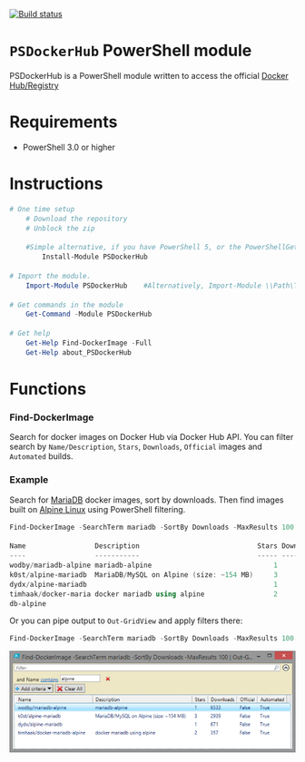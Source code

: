 [![Build status](https://ci.appveyor.com/api/projects/status/ga9uuklbvdexw8re?svg=true)](https://ci.appveyor.com/project/beatcracker/psdockerhub)


# `PSDockerHub` PowerShell module

PSDockerHub is a PowerShell module written to access the official [Docker Hub/Registry](https://hub.docker.com)


# Requirements

* PowerShell 3.0 or higher


# Instructions

```powershell
# One time setup
    # Download the repository
    # Unblock the zip

    #Simple alternative, if you have PowerShell 5, or the PowerShellGet module:
        Install-Module PSDockerHub

# Import the module.
    Import-Module PSDockerHub    #Alternatively, Import-Module \\Path\To\PSDockerHub

# Get commands in the module
    Get-Command -Module PSDockerHub

# Get help
    Get-Help Find-DockerImage -Full
    Get-Help about_PSDockerHub
```


# Functions
### Find-DockerImage
Search for docker images on Docker Hub via Docker Hub API. You can filter search by `Name/Description`, `Stars`, `Downloads`, `Official` images and `Automated` builds.

### Example

Search for [MariaDB](https://mariadb.org) docker images, sort by downloads. Then find images built on [Alpine Linux](https://www.alpinelinux.org) using PowerShell filtering.

```powershell
Find-DockerImage -SearchTerm mariadb -SortBy Downloads -MaxResults 100 | Where-Object {$_.Name -like '*alpine*'}

Name                 Description                             Stars Downloads Official Automated
----                 -----------                             ----- --------- -------- ---------
wodby/mariadb-alpine mariadb-alpine                              1      6533    False      True
k0st/alpine-mariadb  MariaDB/MySQL on Alpine (size: ~154 MB)     3      2939    False      True
dydx/alpine-mariadb                                              1       671    False      True
timhaak/docker-maria docker mariadb using alpine                 2       357    False      True
db-alpine                                                                                      
```
Or you can pipe output to `Out-GridView` and apply filters there:

```powershell
Find-DockerImage -SearchTerm mariadb -SortBy Downloads -MaxResults 100 | Out-GridView
```

![Out-GridView](https://raw.githubusercontent.com/beatcracker/PSDockerHub/master/Media/Out-GridView.png)


